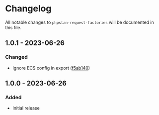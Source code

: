 # Changelog

All notable changes to `phpstan-request-factories` will be documented in this file.

## 1.0.1 - 2023-06-26

### Changed
- Ignore ECS config in export ([f5ab140](https://github.com/worksome/phpstan-request-factories/commit/f5ab140a315d33ce0fde767338e19126cf70eeef))

## 1.0.0 - 2023-06-26

### Added

- Initial release
